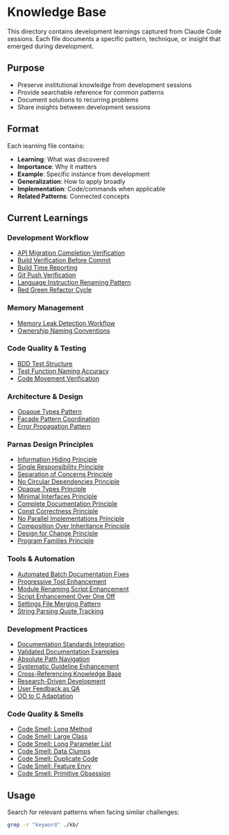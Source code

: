 # Knowledge Base

This directory contains development learnings captured from Claude Code sessions. Each file documents a specific pattern, technique, or insight that emerged during development.

## Purpose
- Preserve institutional knowledge from development sessions
- Provide searchable reference for common patterns
- Document solutions to recurring problems
- Share insights between development sessions

## Format
Each learning file contains:
- **Learning**: What was discovered
- **Importance**: Why it matters
- **Example**: Specific instance from development
- **Generalization**: How to apply broadly
- **Implementation**: Code/commands when applicable
- **Related Patterns**: Connected concepts

## Current Learnings

### Development Workflow
- [API Migration Completion Verification](api-migration-completion-verification.md)
- [Build Verification Before Commit](build-verification-before-commit.md)
- [Build Time Reporting](build-time-reporting.md)
- [Git Push Verification](git-push-verification.md)
- [Language Instruction Renaming Pattern](language-instruction-renaming-pattern.md)
- [Red Green Refactor Cycle](red-green-refactor-cycle.md)

### Memory Management
- [Memory Leak Detection Workflow](memory-leak-detection-workflow.md)
- [Ownership Naming Conventions](ownership-naming-conventions.md)

### Code Quality & Testing
- [BDD Test Structure](bdd-test-structure.md)
- [Test Function Naming Accuracy](test-function-naming-accuracy.md)
- [Code Movement Verification](code-movement-verification.md)

### Architecture & Design
- [Opaque Types Pattern](opaque-types-pattern.md)
- [Facade Pattern Coordination](facade-pattern-coordination.md)
- [Error Propagation Pattern](error-propagation-pattern.md)

### Parnas Design Principles
- [Information Hiding Principle](information-hiding-principle.md)
- [Single Responsibility Principle](single-responsibility-principle.md)
- [Separation of Concerns Principle](separation-of-concerns-principle.md)
- [No Circular Dependencies Principle](no-circular-dependencies-principle.md)
- [Opaque Types Principle](opaque-types-principle.md)
- [Minimal Interfaces Principle](minimal-interfaces-principle.md)
- [Complete Documentation Principle](complete-documentation-principle.md)
- [Const Correctness Principle](const-correctness-principle.md)
- [No Parallel Implementations Principle](no-parallel-implementations-principle.md)
- [Composition Over Inheritance Principle](composition-over-inheritance-principle.md)
- [Design for Change Principle](design-for-change-principle.md)
- [Program Families Principle](program-families-principle.md)

### Tools & Automation
- [Automated Batch Documentation Fixes](automated-batch-documentation-fixes.md)
- [Progressive Tool Enhancement](progressive-tool-enhancement.md)
- [Module Renaming Script Enhancement](module-renaming-script-enhancement.md)
- [Script Enhancement Over One Off](script-enhancement-over-one-off.md)
- [Settings File Merging Pattern](settings-file-merging-pattern.md)
- [String Parsing Quote Tracking](string-parsing-quote-tracking.md)

### Development Practices
- [Documentation Standards Integration](documentation-standards-integration.md)
- [Validated Documentation Examples](validated-documentation-examples.md)
- [Absolute Path Navigation](absolute-path-navigation.md)
- [Systematic Guideline Enhancement](systematic-guideline-enhancement.md)
- [Cross-Referencing Knowledge Base](cross-referencing-knowledge-base.md)
- [Research-Driven Development](research-driven-development.md)
- [User Feedback as QA](user-feedback-as-qa.md)
- [OO to C Adaptation](oo-to-c-adaptation.md)

### Code Quality & Smells
- [Code Smell: Long Method](code-smell-long-method.md)
- [Code Smell: Large Class](code-smell-large-class.md)
- [Code Smell: Long Parameter List](code-smell-long-parameter-list.md)
- [Code Smell: Data Clumps](code-smell-data-clumps.md)
- [Code Smell: Duplicate Code](code-smell-duplicate-code.md)
- [Code Smell: Feature Envy](code-smell-feature-envy.md)
- [Code Smell: Primitive Obsession](code-smell-primitive-obsession.md)

## Usage
Search for relevant patterns when facing similar challenges:
```bash
grep -r "keyword" ./kb/
```